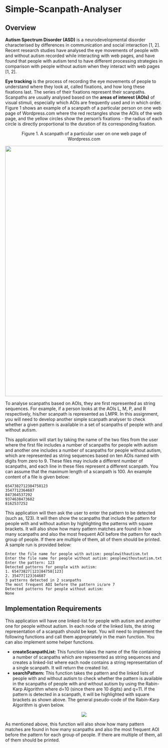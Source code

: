 # Simple-Scanpath-Analyser

## Overview
**Autism Spectrum Disorder (ASD)** is a neurodevelopmental disorder characterised by differences in communication and social interaction [1, 2]. Recent research studies have analysed the eye movements of people with and without autism recorded while interacting with web pages, and have found that people with autism tend to have different processing strategies in comparison with people without autism when they interact with web pages [1, 2].

**Eye tracking** is the process of recording the eye movements of people to understand where they look at, called fixations, and how long these fixations last. The series of their fixations represent their scanpaths. Scanpaths are usually analysed based on the **areas of interest (AOIs)** of visual stimuli, especially which AOIs are frequently used and in which order. Figure 1 shows an example of a scanpath of a particular person on one web page of Wordpress.com where the red rectangles show the AOIs of the web page, and the yellow circles show the person’s fixations - the radius of each circle is directly proportional to the duration of its corresponding fixation.
<p align="center">Figure 1. A scanpath of a particular user on one web page of Wordpress.com</p>
<p align="center"><img src="https://i.ibb.co/cY3D6Vs/image-2022-09-10-200017262.png" width="800px"></p>

To analyse scanpaths based on AOIs, they are first represented as string sequences. For example, if a person looks at the AOIs L, M, P, and R respectively, his/her scanpath is represented as LMPR. In this assignment, you will need to develop another simple scanpath analyser to check whether a given pattern is available in a set of scanpaths of people with and without autism.

This application will start by taking the name of the two files from the user where the first file includes a number of scanpaths for people with autism and another one includes a number of scanpaths for people without autism, which are represented as string sequences based on ten AOIs named with digits from zero to 9. These files may include a different number of scanpaths, and each line in these files represent a different scanpath. You can assume that the maximum length of a scanpath is 100. An example content of a file is given below:

    6547382712384758123
    3547712364687
    847364537292
    9374638473682
    8162537252

This application will then ask the user to enter the pattern to be detected (such as, 123). It will then show the scanpaths that include the pattern for people with and without autism by highlighting the patterns with square brackets. It will also show how many pattern matches are found in how many scanpaths and also the most frequent AOI before the pattern for each group of people. If there are multiple of them, all of them should be printed. A sample run is provided below:

    Enter the file name for people with autism: peoplewithautism.txt
    Enter the file name for people without autism: peoplewithoutautism.txt
    Enter the pattern: 123
    Detected patterns for people with autism:
    1. 65473827[123]84758[123]
    2. 35477[123]64687
    3 patterns detected in 2 scanpaths
    The most frequent AOI before the pattern is/are 7
    Detected patterns for people without autism:
    None

## Implementation Requirements
This application will have one linked-list for people with autism and another one for people without autism. In each node of the linked lists, the string representation of a scanpath should be kept. You will need to implement the following functions and call them appropriately in the main function. You can also implement some helper functions.
* **createScanpathList:** This function takes the name of the file containing a number of scanpaths which are represented as string sequences and creates a linked-list where each node contains a string representation of a single scanpath. It will return the created list.
* **searchPattern:** This function takes the pattern and the linked lists of people with and without autism to check whether the pattern is available in the scanpaths of people with and without autism by using the Rabin-Karp Algorithm where d=10 (since there are 10 digits) and q=11. If the pattern is detected in a scanpath, it will be highlighted with square brackets as shown above. The general pseudo-code of the Rabin-Karp Algorithm is given below.
<p align="center"><img src="https://i.ibb.co/7gfGrXw/image-2022-09-10-200617797.png"></p

As mentioned above, this function will also show how many pattern matches are found in how many scanpaths and also the most frequent AOI before the pattern for each group of people. If there are multiple of them, all of them should be printed.
